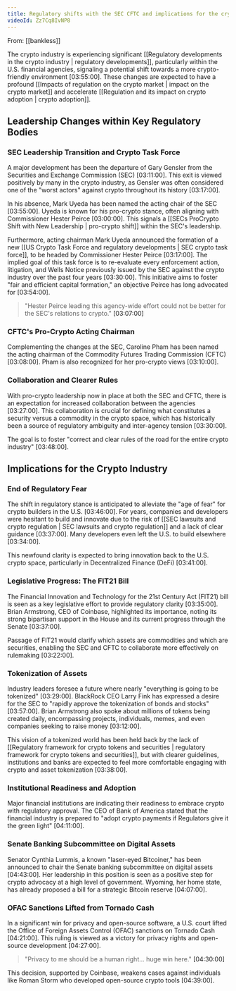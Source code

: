 ```yaml
---
title: Regulatory shifts with the SEC CFTC and implications for the crypto industry
videoId: Zz7Cq8IvNP8
---
```


From: [[bankless]] <br/> 

The crypto industry is experiencing significant [[Regulatory developments in the crypto industry | regulatory developments]], particularly within the U.S. financial agencies, signaling a potential shift towards a more crypto-friendly environment <a class="yt-timestamp" data-t="03:55:00">[03:55:00]</a>. These changes are expected to have a profound [[Impacts of regulation on the crypto market | impact on the crypto market]] and accelerate [[Regulation and its impact on crypto adoption | crypto adoption]].

## Leadership Changes within Key Regulatory Bodies

### SEC Leadership Transition and Crypto Task Force

A major development has been the departure of Gary Gensler from the Securities and Exchange Commission (SEC) <a class="yt-timestamp" data-t="03:11:00">[03:11:00]</a>. This exit is viewed positively by many in the crypto industry, as Gensler was often considered one of the "worst actors" against crypto throughout its history <a class="yt-timestamp" data-t="03:17:00">[03:17:00]</a>.

In his absence, Mark Uyeda has been named the acting chair of the SEC <a class="yt-timestamp" data-t="03:55:00">[03:55:00]</a>. Uyeda is known for his pro-crypto stance, often aligning with Commissioner Hester Peirce <a class="yt-timestamp" data-t="03:00:00">[03:00:00]</a>. This signals a [[SECs ProCrypto Shift with New Leadership | pro-crypto shift]] within the SEC's leadership.

Furthermore, acting chairman Mark Uyeda announced the formation of a new [[US Crypto Task Force and regulatory developments | SEC crypto task force]], to be headed by Commissioner Hester Peirce <a class="yt-timestamp" data-t="03:17:00">[03:17:00]</a>. The implied goal of this task force is to re-evaluate every enforcement action, litigation, and Wells Notice previously issued by the SEC against the crypto industry over the past four years <a class="yt-timestamp" data-t="03:30:00">[03:30:00]</a>. This initiative aims to foster "fair and efficient capital formation," an objective Peirce has long advocated for <a class="yt-timestamp" data-t="03:54:00">[03:54:00]</a>.

> "Hester Peirce leading this agency-wide effort could not be better for the SEC's relations to crypto." <a class="yt-timestamp" data-t="03:07:00">[03:07:00]</a>

### CFTC's Pro-Crypto Acting Chairman

Complementing the changes at the SEC, Caroline Pham has been named the acting chairman of the Commodity Futures Trading Commission (CFTC) <a class="yt-timestamp" data-t="03:08:00">[03:08:00]</a>. Pham is also recognized for her pro-crypto views <a class="yt-timestamp" data-t="03:10:00">[03:10:00]</a>.

### Collaboration and Clearer Rules

With pro-crypto leadership now in place at both the SEC and CFTC, there is an expectation for increased collaboration between the agencies <a class="yt-timestamp" data-t="03:27:00">[03:27:00]</a>. This collaboration is crucial for defining what constitutes a security versus a commodity in the crypto space, which has historically been a source of regulatory ambiguity and inter-agency tension <a class="yt-timestamp" data-t="03:30:00">[03:30:00]</a>.

The goal is to foster "correct and clear rules of the road for the entire crypto industry" <a class="yt-timestamp" data-t="03:48:00">[03:48:00]</a>.

## Implications for the Crypto Industry

### End of Regulatory Fear

The shift in regulatory stance is anticipated to alleviate the "age of fear" for crypto builders in the U.S. <a class="yt-timestamp" data-t="03:46:00">[03:46:00]</a>. For years, companies and developers were hesitant to build and innovate due to the risk of [[SEC lawsuits and crypto regulation | SEC lawsuits and crypto regulation]] and a lack of clear guidance <a class="yt-timestamp" data-t="03:37:00">[03:37:00]</a>. Many developers even left the U.S. to build elsewhere <a class="yt-timestamp" data-t="03:34:00">[03:34:00]</a>.

This newfound clarity is expected to bring innovation back to the U.S. crypto space, particularly in Decentralized Finance (DeFi) <a class="yt-timestamp" data-t="03:41:00">[03:41:00]</a>.

### Legislative Progress: The FIT21 Bill

The Financial Innovation and Technology for the 21st Century Act (FIT21) bill is seen as a key legislative effort to provide regulatory clarity <a class="yt-timestamp" data-t="03:35:00">[03:35:00]</a>. Brian Armstrong, CEO of Coinbase, highlighted its importance, noting its strong bipartisan support in the House and its current progress through the Senate <a class="yt-timestamp" data-t="03:37:00">[03:37:00]</a>.

Passage of FIT21 would clarify which assets are commodities and which are securities, enabling the SEC and CFTC to collaborate more effectively on rulemaking <a class="yt-timestamp" data-t="03:22:00">[03:22:00]</a>.

### Tokenization of Assets

Industry leaders foresee a future where nearly "everything is going to be tokenized" <a class="yt-timestamp" data-t="03:29:00">[03:29:00]</a>. BlackRock CEO Larry Fink has expressed a desire for the SEC to "rapidly approve the tokenization of bonds and stocks" <a class="yt-timestamp" data-t="03:57:00">[03:57:00]</a>. Brian Armstrong also spoke about millions of tokens being created daily, encompassing projects, individuals, memes, and even companies seeking to raise money <a class="yt-timestamp" data-t="03:12:00">[03:12:00]</a>.

This vision of a tokenized world has been held back by the lack of [[Regulatory framework for crypto tokens and securities | regulatory framework for crypto tokens and securities]], but with clearer guidelines, institutions and banks are expected to feel more comfortable engaging with crypto and asset tokenization <a class="yt-timestamp" data-t="03:38:00">[03:38:00]</a>.

### Institutional Readiness and Adoption

Major financial institutions are indicating their readiness to embrace crypto with regulatory approval. The CEO of Bank of America stated that the financial industry is prepared to "adopt crypto payments if Regulators give it the green light" <a class="yt-timestamp" data-t="04:11:00">[04:11:00]</a>.

### Senate Banking Subcommittee on Digital Assets

Senator Cynthia Lummis, a known "laser-eyed Bitcoiner," has been announced to chair the Senate banking subcommittee on digital assets <a class="yt-timestamp" data-t="04:43:00">[04:43:00]</a>. Her leadership in this position is seen as a positive step for crypto advocacy at a high level of government. Wyoming, her home state, has already proposed a bill for a strategic Bitcoin reserve <a class="yt-timestamp" data-t="04:07:00">[04:07:00]</a>.

### OFAC Sanctions Lifted from Tornado Cash

In a significant win for privacy and open-source software, a U.S. court lifted the Office of Foreign Assets Control (OFAC) sanctions on Tornado Cash <a class="yt-timestamp" data-t="04:21:00">[04:21:00]</a>. This ruling is viewed as a victory for privacy rights and open-source development <a class="yt-timestamp" data-t="04:27:00">[04:27:00]</a>.

> "Privacy to me should be a human right... huge win here." <a class="yt-timestamp" data-t="04:30:00">[04:30:00]</a>

This decision, supported by Coinbase, weakens cases against individuals like Roman Storm who developed open-source crypto tools <a class="yt-timestamp" data-t="04:39:00">[04:39:00]</a>.